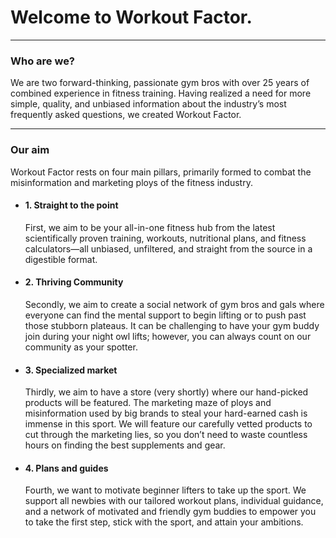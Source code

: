 <h1>Welcome to Workout Factor.</h1>
<hr />
<h3>Who are we?</h3>
<p>
  We are two forward-thinking, passionate gym bros with over 25 years of combined experience in fitness training. Having realized a need for more simple, quality, and unbiased information about the industry’s most frequently asked questions, we created Workout Factor.
</p>
<hr />
<h3>Our aim</h3>
<p>Workout Factor rests on four main pillars, primarily formed to combat the misinformation and marketing ploys of the fitness industry.</p>
<ul>
  <li>
    <h4>1. Straight to the point</h4>
    <p>First, we aim to be your all-in-one fitness hub from the latest scientifically proven training, workouts, nutritional plans, and fitness calculators—all unbiased, unfiltered, and straight from the source in a digestible format.</p>
  </li>
  <li>
    <h4>2. Thriving Community</h4>
     <p>Secondly, we aim to create a social network of gym bros and gals where everyone can find the mental support to begin lifting or to push past those stubborn plateaus. It can be challenging to have your gym buddy join during your night owl lifts; however, you can always count on our community as your spotter.</p>
  </li>
  <li>
    <h4>3. Specialized market</h4>
    <p>Thirdly, we aim to have a store (very shortly) where our hand-picked products will be featured. The marketing maze of ploys and misinformation used by big brands to steal your hard-earned cash is immense in this sport. We will feature our carefully vetted products to cut through the marketing lies, so you don’t need to waste countless hours on finding the best supplements and gear.</p>
  </li>
  <li>
    <h4>4. Plans and guides</h4>
    <p>Fourth, we want to motivate beginner lifters to take up the sport. We support all newbies with our tailored workout plans, individual guidance, and a network of motivated and friendly gym buddies to empower you to take the first step, stick with the sport, and attain your ambitions.</p>
  </li>
</ul>
